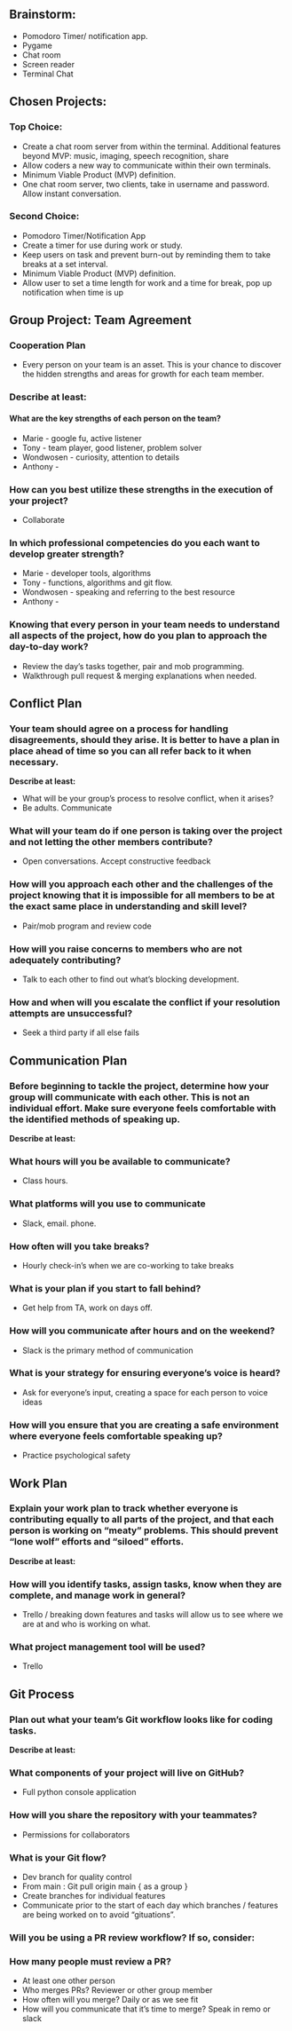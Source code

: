 ## Brainstorm:

- Pomodoro Timer/ notification app.
- Pygame
- Chat room
- Screen reader
- Terminal Chat

## Chosen Projects:
### Top Choice:
- Create a chat room server from within the terminal. Additional features beyond MVP: music, imaging, speech recognition, share
- Allow coders a new way to communicate within their own terminals.
- Minimum Viable Product (MVP) definition.
- One chat room server, two clients, take in username and password. Allow instant conversation.

### Second Choice:
- Pomodoro Timer/Notification App
- Create a timer for use during work or study.
- Keep users on task and prevent burn-out by reminding them to take breaks at a set interval.
- Minimum Viable Product (MVP) definition.
- Allow user to set a time length for work and a time for break, pop up notification when time is up

## Group Project: Team Agreement

### Cooperation Plan

- Every person on your team is an asset. This is your chance to discover the hidden strengths and areas for growth for each team member.

### Describe at least:

#### What are the key strengths of each person on the team?

- Marie - google fu, active listener
- Tony - team player, good listener, problem solver
- Wondwosen - curiosity, attention to details
- Anthony -

### How can you best utilize these strengths in the execution of your project?

- Collaborate

### In which professional competencies do you each want to develop greater strength?

- Marie - developer tools, algorithms
- Tony - functions, algorithms and git flow.
- Wondwosen - speaking and referring to the best resource
- Anthony -
 
### Knowing that every person in your team needs to understand all aspects of the project, how do you plan to approach the day-to-day work?

- Review the day’s tasks together, pair and mob programming.
- Walkthrough pull request & merging explanations when needed.

## Conflict Plan

### Your team should agree on a process for handling disagreements, should they arise. It is better to have a plan in place ahead of time so you can all refer back to it when necessary.

**Describe at least:**

- What will be your group’s process to resolve conflict, when it arises?
- Be adults. Communicate


### What will your team do if one person is taking over the project and not letting the other members contribute?

- Open conversations. Accept constructive feedback
 
### How will you approach each other and the challenges of the project knowing that it is impossible for all members to be at the exact same place in understanding and skill level?

- Pair/mob program and review code

### How will you raise concerns to members who are not adequately contributing?

- Talk to each other to find out what’s blocking development.

### How and when will you escalate the conflict if your resolution attempts are unsuccessful?

- Seek a third party if all else fails

## Communication Plan

### Before beginning to tackle the project, determine how your group will communicate with each other. This is not an individual effort. Make sure everyone feels comfortable with the identified methods of speaking up.

**Describe at least:**

### What hours will you be available to communicate?

- Class hours.

### What platforms will you use to communicate

- Slack, email. phone.

### How often will you take breaks?

- Hourly check-in’s when we are co-working to take breaks

### What is your plan if you start to fall behind?

- Get help from TA, work on days off.

### How will you communicate after hours and on the weekend?

- Slack is the primary method of communication

### What is your strategy for ensuring everyone’s voice is heard?

- Ask for everyone’s input, creating a space for each person to voice ideas

### How will you ensure that you are creating a safe environment where everyone feels comfortable speaking up?

- Practice psychological safety

## Work Plan

### Explain your work plan to track whether everyone is contributing equally to all parts of the project, and that each person is working on “meaty” problems. This should prevent “lone wolf” efforts and “siloed” efforts.

**Describe at least:**

### How will you identify tasks, assign tasks, know when they are complete, and manage work in general?

- Trello / breaking down features and tasks will allow us to see where we are at and who is working on what.

### What project management tool will be used?

- Trello

## Git Process

### Plan out what your team’s Git workflow looks like for coding tasks.

**Describe at least:**

### What components of your project will live on GitHub?

- Full python console application

### How will you share the repository with your teammates?

- Permissions for collaborators

### What is your Git flow?

- Dev branch for quality control
- From main : Git pull origin main { as a group }
- Create branches for individual features
- Communicate prior to the start of each day which branches / features are being worked on to avoid “gituations”.

### Will you be using a PR review workflow? If so, consider:

### How many people must review a PR?

- At least one other person
- Who merges PRs? Reviewer or other group member
- How often will you merge? Daily or as we see fit
- How will you communicate that it’s time to merge? Speak in remo or slack
